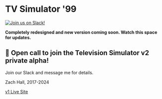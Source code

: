 # TV Simulator '99

[![Join us on Slack!](https://img.shields.io/badge/join_the_community-on_slack-blue)](https://join.slack.com/t/greenhillplaza/shared_invite/zt-2dq8mx6sm-3YnobHETTmxUNE02TOSPRg)

**Completely redesigned and new version coming soon. Watch this space for updates.**

## 📣 Open call to join the Television Simulator v2 private alpha!

Join our Slack and message me for details.

Zach Hall, 2017-2024

[v1 Live Site](http://zshall.github.io/program-guide)
